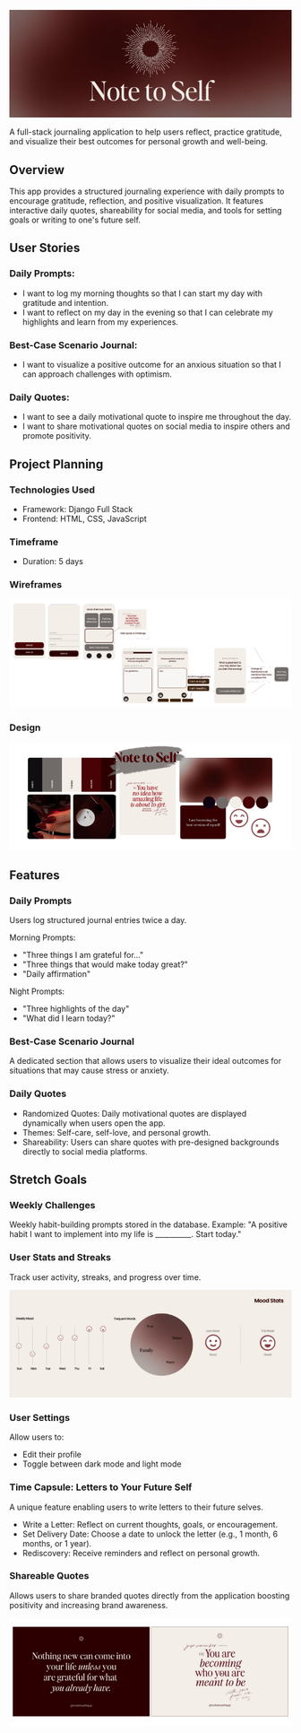 ![Logo Banner](main_app/static/images/NTS%20Banner.png)

A full-stack journaling application to help users reflect, practice gratitude, and visualize their best outcomes for personal growth and well-being.

## Overview
This app provides a structured journaling experience with daily prompts to encourage gratitude, reflection, and positive visualization. It features interactive daily quotes, shareability for social media, and tools for setting goals or writing to one's future self.

## User Stories
### Daily Prompts:
 - I want to log my morning thoughts so that I can start my day with gratitude and intention.
 - I want to reflect on my day in the evening so that I can celebrate my highlights and learn from my experiences.

### Best-Case Scenario Journal:
 - I want to visualize a positive outcome for an anxious situation so that I can approach challenges with optimism.

### Daily Quotes:
 - I want to see a daily motivational quote to inspire me throughout the day.
 - I want to share motivational quotes on social media to inspire others and promote positivity.

## Project Planning
### Technologies Used
 - Framework: Django Full Stack
 - Frontend: HTML, CSS, JavaScript

### Timeframe
 - Duration: 5 days

### Wireframes

![Image of wireframes](main_app/static/images/NTS%20Wireframes.png)

### Design

![Image of Design Elements](main_app/static/images/NTS%20Design.png)

## Features
### Daily Prompts
Users log structured journal entries twice a day.

Morning Prompts:
 - "Three things I am grateful for…"
 - "Three things that would make today great?"
 - "Daily affirmation"

Night Prompts:
 - "Three highlights of the day"
 - "What did I learn today?"

### Best-Case Scenario Journal
A dedicated section that allows users to visualize their ideal outcomes for situations that may cause stress or anxiety.

### Daily Quotes
 - Randomized Quotes: Daily motivational quotes are displayed dynamically when users open the app.
 - Themes: Self-care, self-love, and personal growth.
 - Shareability: Users can share quotes with pre-designed backgrounds directly to social media platforms.

## Stretch Goals
### Weekly Challenges
Weekly habit-building prompts stored in the database.
Example: "A positive habit I want to implement into my life is __________. Start today."

### User Stats and Streaks
Track user activity, streaks, and progress over time.


![Image of stats](main_app/static/images/Mood%20Stats.png)

### User Settings
Allow users to:
 - Edit their profile
 - Toggle between dark mode and light mode

### Time Capsule: Letters to Your Future Self
A unique feature enabling users to write letters to their future selves.

 - Write a Letter: Reflect on current thoughts, goals, or encouragement.
 - Set Delivery Date: Choose a date to unlock the letter (e.g., 1 month, 6 months, or 1 year).
 - Rediscovery: Receive reminders and reflect on personal growth.

### Shareable Quotes
Allows users to share branded quotes directly from the application boosting positivity and increasing brand awareness.


![Image of quotes](main_app/static/images/Share%20Quote.png)
